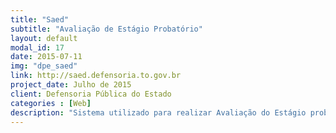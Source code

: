 ```yaml
---
title: "Saed"
subtitle: "Avaliação de Estágio Probatório"
layout: default
modal_id: 17
date: 2015-07-11
img: "dpe_saed"
link: http://saed.defensoria.to.gov.br
project_date: Julho de 2015
client: Defensoria Pública do Estado
categories : [Web]
description: "Sistema utilizado para realizar Avaliação do Estágio probatório de mais de 500 funcionários espalhados por todo o Estado do Tocantins. Utiliza tecnologias como Ruby on Rails como framework de desenvolvimento principal, Sidekiq para execução de processos assincronos, Sistema automatizado de sincronimos de dados funcionais de servidor, desenvolvido utilizando técnicas de TDD, deploy automatizado em servidor Nginx/Unicorn, módulo de autenticação e autorização, agendamento de tarefas, processamento de imagens, auditoria, envio de SMS, etc"
---
```


